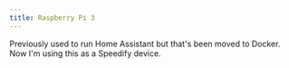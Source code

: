 ```yaml
---
title: Raspberry Pi 3
---
```


Previously used to run Home Assistant but that's been moved to Docker. Now I'm using this as a Speedify device.
